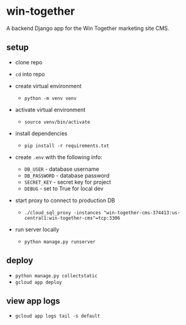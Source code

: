 # win-together

A backend Django app for the Win Together marketing site CMS.

## setup

-   clone repo
-   `cd` into repo
-   create virtual environment
    -   `python -m venv venv`
-   activate virtual environment
    -   `source venv/bin/activate`
-   install dependencies
    -   `pip install -r requirements.txt`
-   create `.env` with the following info:

    -   `DB_USER` - database username
    -   `DB_PASSWORD` - database password
    -   `SECRET_KEY` - secret key for project
    -   `DEBUG` - set to True for local dev

-   start proxy to connect to production DB
    -   `./cloud_sql_proxy -instances "win-together-cms-374413:us-central1:win-together-cms"=tcp:3306`
-   run server locally
    -   `python manage.py runserver`

## deploy

-   `python manage.py collectstatic`
-   `gcloud app deploy`

## view app logs

-   `gcloud app logs tail -s default`
